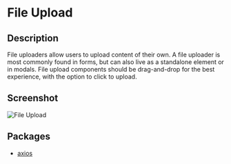 # File Upload

## Description

File uploaders allow users to upload content of their own. A file uploader is most commonly found in forms, but can also live as a standalone element or in modals. File upload components should be drag-and-drop for the best experience, with the option to click to upload.

## Screenshot

![File Upload](https://github.com/user-attachments/assets/e9ed15ff-f57f-43a5-8093-49a9db1f3334)

## Packages

- [axios](https://www.npmjs.com/package/axios)